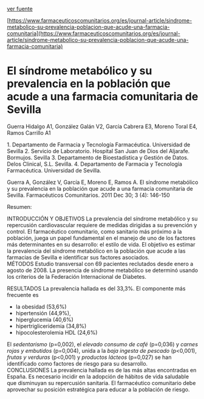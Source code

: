 [ver fuente](/docs/documentacion/007.pdf)


[https://www.farmaceuticoscomunitarios.org/es/journal-article/sindrome-metabolico-su-prevalencia-poblacion-que-acude-una-farmacia-comunitaria](https://www.farmaceuticoscomunitarios.org/es/journal-article/sindrome-metabolico-su-prevalencia-poblacion-que-acude-una-farmacia-comunitaria)

# El síndrome metabólico y su prevalencia en la población que acude a una farmacia comunitaria de Sevilla

Guerra Hidalgo A1, González Galán V2, García Cabrera E3, Moreno Toral E4, Ramos Carrillo A1

1\. Departamento de Farmacia y Tecnología Farmacéutica. Universidad de Sevilla 2\. Servicio de Laboratorio. Hospital San Juan de Dios del Aljarafe. Bormujos. Sevilla 3\. Departamento de Bioestadística y Gestión de Datos. Delos Clinical, S.L. Sevilla. 4\. Departamento de Farmacia y Tecnología Farmacéutica. Universidad de Sevilla. 

 Guerra A, González V, García E, Moreno E, Ramos A. El síndrome metabólico y su prevalencia en la población que acude a una farmacia comunitaria de Sevilla. Farmacéuticos Comunitarios. 2011 Dec 30; 3 (4): 146-150 

Resumen: 

INTRODUCCIÓN Y OBJETIVOS La prevalencia del síndrome metabólico y su repercusión cardiovascular requiere de medidas dirigidas a su prevención y control. El farmacéutico comunitario, como sanitario más próximo a la población, juega un papel fundamental en el manejo de uno de los factores más determinantes en su desarrollo: el estilo de vida. El objetivo es estimar la prevalencia del síndrome metabólico en la población que acude a las farmacias de Sevilla e identificar sus factores asociados.  
MÉTODOS Estudio transversal con 69 pacientes reclutados desde enero a agosto de 2008\. La presencia de síndrome metabólico se determinó usando los criterios de la Federación Internacional de Diabetes. 

RESULTADOS La prevalencia hallada es del 33,3%. 
El componente más frecuente es 
- la obesidad (53,6%)
- hipertensión (44,9%), 
- hiperglucemia (40,6%)
- hipertrigliceridemia (34,8%)
- hipocolesterolemia HDL (24,6%)

El *sedentarismo* (p=0,002), el *elevado consumo de café* (p=0,036) y *carnes rojas y embutidos* (p=0,004), unida a la *baja ingesta de pescado* (p<0,001), *frutas y verduras* (p<0,001) y *productos lácteos* (p=0,027) se han identificado como factores de riesgo para su desarrollo.  
CONCLUSIONES La prevalencia hallada es de las más altas encontradas en España. Es necesario incidir en la adopción de hábitos de vida saludable que disminuyan su repercusión sanitaria. El farmacéutico comunitario debe aprovechar su posición estratégica para educar a la población de riesgo.


